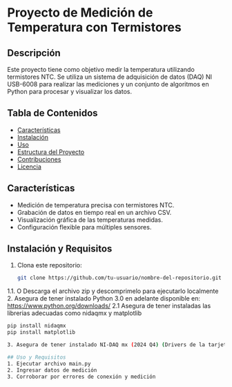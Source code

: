 # Proyecto de Medición de Temperatura con Termistores

## Descripción
Este proyecto tiene como objetivo medir la temperatura utilizando termistores NTC. Se utiliza un sistema de adquisición de datos (DAQ) NI USB-6008 para realizar las mediciones y un conjunto de algoritmos en Python para procesar y visualizar los datos.

## Tabla de Contenidos
- [Características](#características)
- [Instalación](#instalación)
- [Uso](#uso)
- [Estructura del Proyecto](#estructura-del-proyecto)
- [Contribuciones](#contribuciones)
- [Licencia](#licencia)

## Características
- Medición de temperatura precisa con termistores NTC.
- Grabación de datos en tiempo real en un archivo CSV.
- Visualización gráfica de las temperaturas medidas.
- Configuración flexible para múltiples sensores.

## Instalación y Requisitos
1. Clona este repositorio:
   ```bash
   git clone https://github.com/tu-usuario/nombre-del-repositorio.git
1.1. O Descarga el archivo zip y descomprimelo para ejecutarlo localmente
2. Asegura de tener instalado Python 3.0 en adelante disponible en: https://www.python.org/downloads/
2.1 Asegura de tener instaladas las librerias adecuadas como nidaqmx y matplotlib
   ```bash
pip install nidaqmx
pip install matplotlib

3. Asegura de tener instalado NI-DAQ mx (2024 Q4) (Drivers de la tarjeta) en: https://www.ni.com/es/support/downloads/drivers/download.ni-daq-mx.html#549669

## Uso y Requisitos
1. Ejecutar archivo main.py
2. Ingresar datos de medición
3. Corroborar por errores de conexión y medición
   

